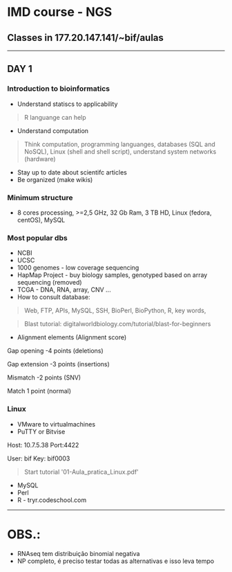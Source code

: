 # IMD course  - NGS
## Classes in 177.20.147.141/~bif/aulas
---
## DAY 1
### Introduction to bioinformatics
* Understand statiscs to applicability
> R languange can help

* Understand computation
> Think computation, programming languanges, databases (SQL and NoSQL), Linux (shell and shell script), understand system networks (hardware)

* Stay up to date about scientifc  articles
* Be organized (make wikis)
 
### Minimum structure
* 8 cores processing, >=2,5 GHz, 32 Gb Ram, 3 TB HD, Linux (fedora, centOS), MySQL

### Most popular dbs
* NCBI
* UCSC
* 1000 genomes - low coverage sequencing
* HapMap Project - buy biology samples, genotyped based on array sequencing (removed)
* TCGA - DNA, RNA, array, CNV ...
* How to consult database:
> Web, FTP, APIs, MySQL, SSH, BioPerl, BioPython, R, key words, 

> Blast tutorial: digitalworldbiology.com/tutorial/blast-for-beginners

* Alignment elements (Alignment score)
>
Gap opening -4 points (deletions)

Gap extension -3 points (insertions)

Mismatch -2 points (SNV)

Match 1 point (normal)
>

### Linux
* VMware to virtualmachines
* PuTTY or Bitvise
>
Host: 10.7.5.38	Port:4422

User: bif	Key: bif0003
>

> Start tutorial '01-Aula_pratica_Linux.pdf'

* MySQL
* Perl
* R - tryr.codeschool.com
---
# OBS.:
* RNAseq tem distribuição binomial negativa
* NP completo, é preciso testar todas as alternativas e isso leva tempo
